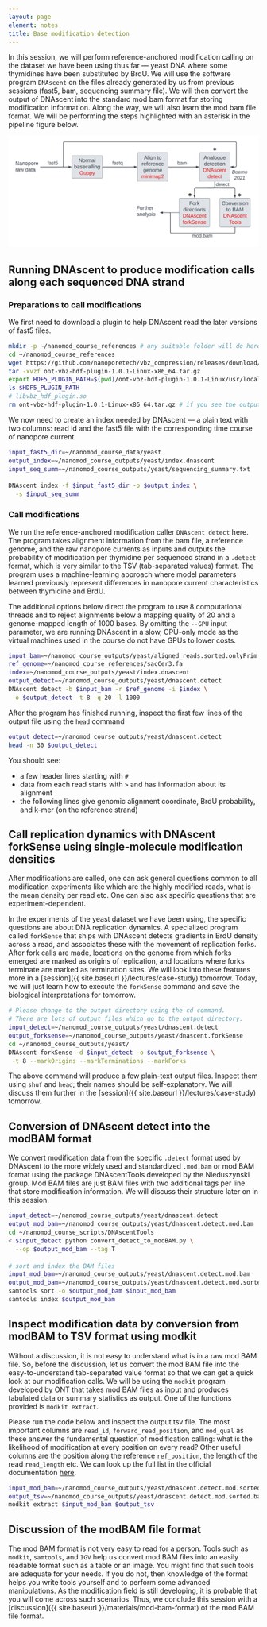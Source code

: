 ```yaml
---
layout: page
element: notes
title: Base modification detection
---
```


In this session, we will perform reference-anchored modification calling
on the dataset we have been using thus far — yeast DNA where some thymidines have been
substituted by BrdU.
We will use the software program `DNAscent` on the files already generated
by us from previous sessions (fast5, bam, sequencing summary file).
We will then convert the output of DNAscent into the standard mod bam format for storing
modification information.
Along the way, we will also learn the mod bam file format.
We will be performing the steps highlighted with an asterisk in the pipeline figure below.

![Reference-unanchored pipeline with modification-calling highlighted](ref_unanc_workflow_modcall.png)

## Running DNAscent to produce modification calls along each sequenced DNA strand

### Preparations to call modifications

We first need to download a plugin to help DNAscent read the later versions of fast5 files.

```bash
mkdir -p ~/nanomod_course_references # any suitable folder will do here.
cd ~/nanomod_course_references
wget https://github.com/nanoporetech/vbz_compression/releases/download/v1.0.1/ont-vbz-hdf-plugin-1.0.1-Linux-x86_64.tar.gz
tar -xvzf ont-vbz-hdf-plugin-1.0.1-Linux-x86_64.tar.gz
export HDF5_PLUGIN_PATH=$(pwd)/ont-vbz-hdf-plugin-1.0.1-Linux/usr/local/hdf5/lib/plugin
ls $HDF5_PLUGIN_PATH
# libvbz_hdf_plugin.so
rm ont-vbz-hdf-plugin-1.0.1-Linux-x86_64.tar.gz # if you see the output above, then cleanup by removing the tarball.
```

We now need to create an index needed by DNAscent — a plain text with two columns: read id
and the fast5 file with the corresponding time course of nanopore current.

```bash
input_fast5_dir=~/nanomod_course_data/yeast
output_index=~/nanomod_course_outputs/yeast/index.dnascent
input_seq_summ=~/nanomod_course_outputs/yeast/sequencing_summary.txt

DNAscent index -f $input_fast5_dir -o $output_index \
  -s $input_seq_summ
```

### Call modifications

We run the reference-anchored modification caller `DNAscent detect` here.
The program takes alignment information from the bam file, a reference genome,
and the raw nanopore currents as inputs and outputs the probability of modification
per thymidine per sequenced strand in a `.detect` format,
which is very similar to the TSV (tab-separated values) format.
The program uses a machine-learning approach where model parameters learned previously
represent differences in nanopore current characteristics between thymidine and BrdU.

The additional options below direct the program to use
8 computational threads and to reject alignments below a mapping quality of 20 and
a genome-mapped length of 1000 bases. 
By omitting the `--GPU` input parameter, we are running DNAscent in a slow, CPU-only mode
as the virtual machines used in the course do not have GPUs to lower costs.

```bash
input_bam=~/nanomod_course_outputs/yeast/aligned_reads.sorted.onlyPrim.bam
ref_genome=~/nanomod_course_references/sacCer3.fa
index=~/nanomod_course_outputs/yeast/index.dnascent
output_detect=~/nanomod_course_outputs/yeast/dnascent.detect
DNAscent detect -b $input_bam -r $ref_genome -i $index \
 -o $output_detect -t 8 -q 20 -l 1000
```

After the program has finished running, inspect the first few lines of the output
file using the `head` command

```bash
output_detect=~/nanomod_course_outputs/yeast/dnascent.detect
head -n 30 $output_detect
```

You should see:
- a few header lines starting with `#`
- data from each read starts with `>` and has information about its alignment
- the following lines give genomic alignment coordinate, BrdU probability,
and k-mer (on the reference strand)

## Call replication dynamics with DNAscent forkSense using single-molecule modification densities

After modifications are called, one can ask general questions common to all modification experiments
like which are the highly modified reads, what is the mean density per read etc.
One can also ask specific questions that are experiment-dependent.

In the experiments of the yeast dataset we have been using,
the specific questions are about DNA replication dynamics.
A specialized program called `forkSense` that ships with DNAscent detects gradients in BrdU density
across a read, and associates these with the movement of replication forks.
After fork calls are made, locations on the genome from which forks emerged are marked as
origins of replication, and locations where forks terminate are marked as termination sites.
We will look into these features more in a [session]({{ site.baseurl }}/lectures/case-study) tomorrow.
Today, we will just learn how to execute the `forkSense` command and save the biological interpretations
for tomorrow.

```bash
# Please change to the output directory using the cd command.
# There are lots of output files which go to the output directory.
input_detect=~/nanomod_course_outputs/yeast/dnascent.detect
output_forksense=~/nanomod_course_outputs/yeast/dnascent.forkSense
cd ~/nanomod_course_outputs/yeast/
DNAscent forkSense -d $input_detect -o $output_forksense \
 -t 8 --markOrigins --markTerminations --markForks
```

The above command will produce a few plain-text output files.
Inspect them using `shuf` and `head`; their names should be self-explanatory.
We will discuss them further in the [session]({{ site.baseurl }}/lectures/case-study) tomorrow.

## Conversion of DNAscent detect into the modBAM format

We convert modification data from the specific `.detect` format used by DNAscent to
the more widely used and standardized `.mod.bam` or mod BAM format using the package
DNAscentTools developed by the Nieduszynski group.
Mod BAM files are just BAM files with two additional tags per line that store
modification information. We will discuss their structure later on in this session.

```bash
input_detect=~/nanomod_course_outputs/yeast/dnascent.detect
output_mod_bam=~/nanomod_course_outputs/yeast/dnascent.detect.mod.bam
cd ~/nanomod_course_scripts/DNAscentTools
< $input_detect python convert_detect_to_modBAM.py \
  --op $output_mod_bam --tag T

# sort and index the BAM files
input_mod_bam=~/nanomod_course_outputs/yeast/dnascent.detect.mod.bam
output_mod_bam=~/nanomod_course_outputs/yeast/dnascent.detect.mod.sorted.bam
samtools sort -o $output_mod_bam $input_mod_bam
samtools index $output_mod_bam
```

## Inspect modification data by conversion from modBAM to TSV format using modkit

Without a discussion, it is not easy to understand what is in a raw mod BAM file.
So, before the discussion, let us convert the mod BAM file into the easy-to-understand tab-separated value
format so that we can get a quick look at our modification calls.
We will be using the `modkit` program developed by ONT that takes mod BAM files as input
and produces tabulated data or summary statistics as output.
One of the functions provided is `modkit extract`.

Please run the code below and inspect the output tsv file.
The most important columns are `read_id`, `forward_read_position`, and `mod_qual` as these answer
the fundamental question of modification calling: what is the likelihood of modification at every
position on every read?
Other useful columns are the position along the reference `ref_position`,
the length of the read `read_length` etc.
We can look up the full list in the official documentation [here](https://nanoporetech.github.io/modkit/intro_extract.html).

```bash
input_mod_bam=~/nanomod_course_outputs/yeast/dnascent.detect.mod.sorted.bam
output_tsv=~/nanomod_course_outputs/yeast/dnascent.detect.mod.sorted.bam.tsv
modkit extract $input_mod_bam $output_tsv
```

## Discussion of the modBAM file format

The mod BAM format is not very easy to read for a person.
Tools such as `modkit`, `samtools`, and `IGV` help us convert mod BAM files into an easily
readable format such as a table or an image.
You might find that such tools are adequate for your needs.
If you do not, then knowledge of the format helps you write tools yourself
and to perform some advanced manipulations.
As the modification field is still developing,
it is probable that you will come across such scenarios.
Thus, we conclude this session with a [discussion]({{ site.baseurl }}/materials/mod-bam-format)
 of the mod BAM file format.